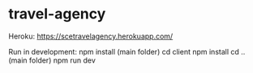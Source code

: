 # travel-agency

Heroku:
https://scetravelagency.herokuapp.com/

Run in development:
npm install (main folder)
cd client
npm install
cd .. (main folder)
npm run dev
